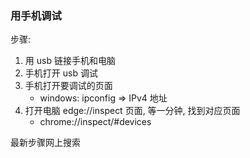 ### 用手机调试

步骤: 
  1. 用 usb 链接手机和电脑
  2. 手机打开 usb 调试
  3. 手机打开要调试的页面
     - windows: ipconfig => IPv4 地址
  4. 打开电脑 edge://inspect 页面, 等一分钟, 找到对应页面
     - chrome://inspect/#devices

最新步骤网上搜索

